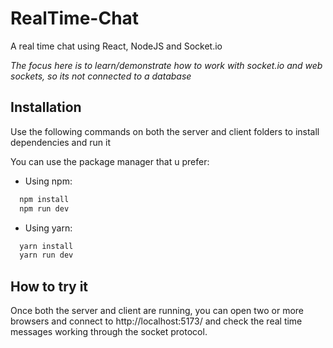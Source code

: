 # RealTime-Chat
A real time chat using React, NodeJS and Socket.io

*The focus here is to learn/demonstrate how to work with socket.io and web sockets, so its not connected to a database*

## Installation
Use the following commands on both the server and client folders to install dependencies and run it

You can use the package manager that u prefer:

- Using npm: 
```bash
  npm install
  npm run dev
```
- Using yarn:
```bash
  yarn install
  yarn run dev
```

## How to try it
Once both the server and client are running, you can open two or more browsers and connect to http://localhost:5173/ and check the real time messages working through the socket protocol.
